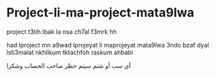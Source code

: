 # Project-li-ma-project-mata9lwa

project t3tih lbak la nsa ch7al f3mrk hh

had lproject mn a9wad lprojeyat li maprojeyat mata9lwa 3ndo bzaf dyal lsti3malat nkhlikum tktachfoh raskum ahbabi

أي سب أو شتم سيتم حظر صاحب الحساب وشكرا
